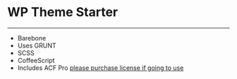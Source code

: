 # WP Theme Starter

***

* Barebone
* Uses GRUNT
* SCSS
* CoffeeScript
* Includes ACF Pro [please purchase license if going to use](http://www.advancedcustomfields.com/pro#pricing-table)